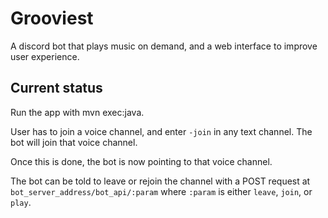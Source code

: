 # Grooviest
A discord bot that plays music on demand, and a web interface to improve user experience.

## Current status

Run the app with mvn exec:java.

User has to join a voice channel, and enter `-join` in any text channel. The bot will join that voice channel.

Once this is done, the bot is now pointing to that voice channel.

The bot can be told to leave or rejoin the channel with a POST request at `bot_server_address/bot_api/:param` where `:param` is either `leave`, `join`, or `play`.